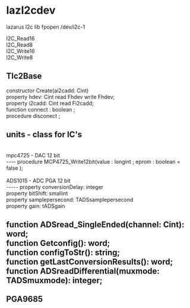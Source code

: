 # lazI2cdev
lazarus I2c lib   fpopen  /dev/i2c-1 

 I2C_Read16 <BR>
 I2C_Read8<BR>
 I2C_Write16 <BR>
 I2C_Write8<BR>

TIc2Base 
----
constructor Create(ai2cadd: Cint) <BR>
property hdev: Cint read Fhdev write Fhdev;<BR>
property i2cadd: Cint read Fi2cadd;<BR>
function    connect : boolean ;<BR>
procedure   disconect ;<BR>
 
units - class for IC's<BR>
--
<BR>
mpc4725 - DAC 12 bit<BR>
----
procedure MCP4725_Write12bit(value : longint  ; eprom : boolean = false );<BR>
<BR>
ADS1015 - ADC PGA  12 bit <BR>
----- 
property conversionDelay: integer  <BR>
property bitShift: smallint <BR> 
property samplepersecond: TADSsamplepersecond<BR>
property gain: tADSgain<BR>     

function ADSread_SingleEnded(channel: Cint): word;<BR>
function Getconfig(): word;<BR>
function configToStr(): string;<BR>
function getLastConversionResults(): word;<BR>
function  ADSreadDifferential(muxmode: TADSmuxmode): integer;<BR>
<BR>
PGA9685 
----
 
 


